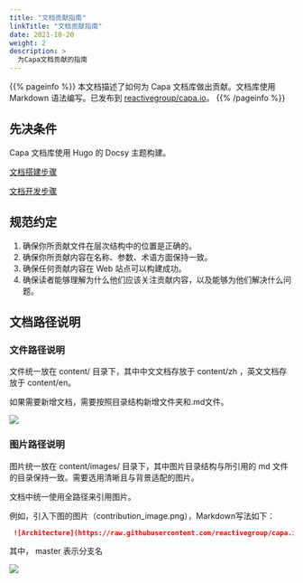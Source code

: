 ```yaml
---
title: "文档贡献指南"
linkTitle: "文档贡献指南"
date: 2021-10-20
weight: 2
description: >
  为Capa文档贡献的指南
---
```


{{% pageinfo %}}
本文档描述了如何为 Capa 文档库做出贡献。文档库使用 Markdown 语法编写。已发布到 [reactivegroup/capa.io](https://github.com/reactivegroup/capa.io)。
{{% /pageinfo %}}


## 先决条件
Capa 文档库使用 Hugo 的 Docsy 主题构建。

[文档搭建步骤](https://github.com/reactivegroup/capa.io/issues/3)

[文档开发步骤](https://github.com/reactivegroup/capa.io/issues/4)

## 规范约定
1. 确保你所贡献文件在层次结构中的位置是正确的。
2. 确保你所贡献内容在名称、参数、术语方面保持一致。
3. 确保任何贡献内容在 Web 站点可以构建成功。
4. 确保读者能够理解为什么他们应该关注贡献内容，以及能够为他们解决什么问题。

## 文档路径说明
### 文件路径说明
文件统一放在 content/ 目录下，其中中文文档存放于 content/zh ，英文文档存放于 content/en。

如果需要新增文档，需要按照目录结构新增文件夹和.md文件。

![](https://raw.githubusercontent.com/reactivegroup/capa.io/master/content/images/zh/docs/ContributionGuidelines/contribution_file.png)

### 图片路径说明
图片统一放在 content/images/ 目录下，其中图片目录结构与所引用的 md 文件的目录保持一致。需要选用清晰且与背景适配的图片。

文档中统一使用全路径来引用图片。

例如，引入下图的图片（contribution_image.png），Markdown写法如下：

```markdown
 ![Architecture](https://raw.githubusercontent.com/reactivegroup/capa.io/master/content/images/zh/docs/ContributionGuidelines/contribution_image.png)
```
其中， master 表示分支名

![](https://raw.githubusercontent.com/reactivegroup/capa.io/master/content/images/zh/docs/ContributionGuidelines/contribution_image.png)